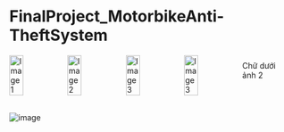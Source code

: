 # FinalProject_MotorbikeAnti-TheftSystem
<div style="display: flex; justify-content: space-between;">
    <img src="https://github.com/blueGsayhi/FinalProject_MotorbikeAnti-TheftSystem/assets/172957016/e2f4bdf2-b6a0-444e-8a08-4ab59111d4ce" alt="Image 1" style="width: 24%;">
    <img src="https://github.com/blueGsayhi/FinalProject_MotorbikeAnti-TheftSystem/assets/172957016/cdfc064b-d3ca-49e0-9b5b-be985d437aa3" alt="Image 2" style="width: 24%;">
    <img src="https://github.com/blueGsayhi/FinalProject_MotorbikeAnti-TheftSystem/assets/172957016/3cef1d30-1c18-4014-bbde-07c8d8d3febb" alt="Image 3" style="width: 24%;">
    <img src="https://github.com/blueGsayhi/FinalProject_MotorbikeAnti-TheftSystem/assets/172957016/6aa5d462-76bc-4f13-a395-e92b3b458f52" alt="Image 3" style="width: 24%;">
    <p style="margin-top: 10px;">Chữ dưới ảnh 2</p>
</div>

<br>
    



![image](https://github.com/blueGsayhi/FinalProject_MotorbikeAnti-TheftSystem/assets/172957016/cccf9475-b874-4bd1-9cad-aded41cb0279)
